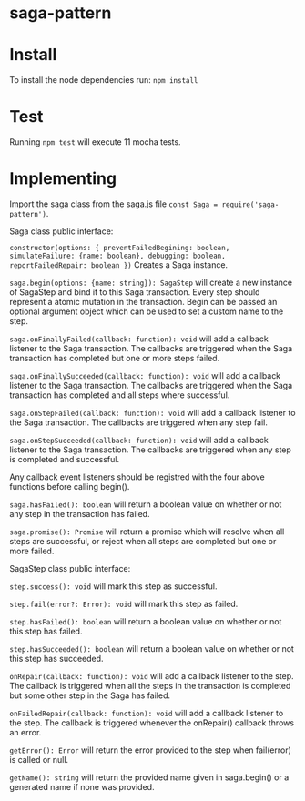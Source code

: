 # saga-pattern

# Install
To install the node dependencies run: ```npm install```

# Test
Running ```npm test``` will execute 11 mocha tests.

# Implementing
Import the saga class from the saga.js file ```const Saga = require('saga-pattern')```.

Saga class public interface:

```constructor(options: { preventFailedBegining: boolean, simulateFailure: {name: boolean}, debugging: boolean, reportFailedRepair: boolean })``` Creates a Saga instance.

```saga.begin(options: {name: string}): SagaStep``` will create a new instance of SagaStep and bind it to this Saga transaction. Every step should represent a atomic mutation in the transaction. Begin can be passed an optional argument object which can be used to set a custom name to the step.

```saga.onFinallyFailed(callback: function): void``` will add a callback listener to the Saga transaction. The callbacks are triggered when the Saga transaction has completed but one or more steps failed.

```saga.onFinallySucceeded(callback: function): void``` will add a callback listener to the Saga transaction. The callbacks are triggered when the Saga transaction has completed and all steps where successful.

```saga.onStepFailed(callback: function): void``` will add a callback listener to the Saga transaction. The callbacks are triggered when any step fail.

```saga.onStepSucceeded(callback: function): void``` will add a callback listener to the Saga transaction. The callbacks are triggered when any step is completed and successful.

Any callback event listeners should be registred with the four above functions before calling begin().

```saga.hasFailed(): boolean``` will return a boolean value on whether or not any step in the transaction has failed.

```saga.promise(): Promise``` will return a promise which will resolve when all steps are successful, or reject when all steps are completed but one or more failed.

SagaStep class public interface:

```step.success(): void``` will mark this step as successful.

```step.fail(error?: Error): void``` will mark this step as failed.

```step.hasFailed(): boolean``` will return a boolean value on whether or not this step has failed.

```step.hasSucceeded(): boolean``` will return a boolean value on whether or not this step has succeeded.

```onRepair(callback: function): void``` will add a callback listener to the step. The callback is triggered when all the steps in the transaction is completed but some other step in the Saga has failed.

```onFailedRepair(callback: function): void``` will add a callback listener to the step. The callback is triggered whenever the onRepair() callback throws an error.

```getError(): Error``` will return the error provided to the step when fail(error) is called or null.

```getName(): string``` will return the provided name given in saga.begin() or a generated name if none was provided.
